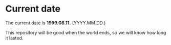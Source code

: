 # Current date

The current date is **1999.08.11.** (YYYY.MM.DD.)

This repository will be good when the world ends, so we will know how long it lasted.